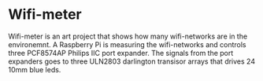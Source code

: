 Wifi-meter
=========

Wifi-meter is an art project that shows how many wifi-networks are in the environemnt.
A Raspberry Pi is measuring the wifi-networks and controls three PCF8574AP Philips IIC port expander.
The signals from the port expanders goes to three ULN2803 darlington transisor arrays that drives 24 10mm blue leds. 
